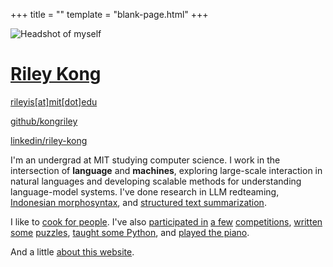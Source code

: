 +++
title = ""
template = "blank-page.html"
+++

<div class="info-card">

<img src="/assets/headshot.jpg" alt="Headshot of myself" onload="this.classList.add('loaded')">

<div>

# [Riley Kong](/)

[rileyis[at]mit[dot]edu](mailto:rileyis@mit.edu)

[github/kongriley](https://github.com/kongriley)

[linkedin/riley-kong](https://www.linkedin.com/in/riley-kong/)
</div>

</div>

I'm an undergrad at MIT studying computer science. I work in the intersection of **language** and **machines**, exploring large-scale interaction in natural languages and developing scalable methods for understanding language-model systems. I've done research in LLM redteaming, [Indonesian morphosyntax](/assets/24909_final.pdf), and [structured text summarization](https://direct.mit.edu/tacl/article/doi/10.1162/tacl_a_00446/109273/FeTaQA-Free-form-Table-Question-Answering).

I like to [cook for people](https://www.mitmince.com/). I've also [participated in](https://naclo.org/2022/NACLO2022PRESSRELEASE-IOL.pdf) [a few](https://naclo.org/2022/NACLO%202022%20R2%20Results.pdf) [competitions](https://ioling.org/results/2022/), [written](https://docs.google.com/document/d/1EKo1ikU7BdcdDtdZOWciN_619QpoRSuQe-6JTACa0eQ/edit?usp=sharing) [some](https://docs.google.com/document/d/1Q3_BKmrpvlwVFg4-2Q4QdXgV80oD8PBkCG4BwSxn0qk/edit?usp=sharing) [puzzles](https://docs.google.com/document/d/1CzksYdE_tVmLeR1QZjK37Zm_EI4NgsuH--juvIfXnl0/edit?usp=sharing), [taught some Python](https://project-code.org/), and [played the piano](https://www.youtube.com/watch?v=myWXkPNMXIE).

And a little [about this website](/colophon).
